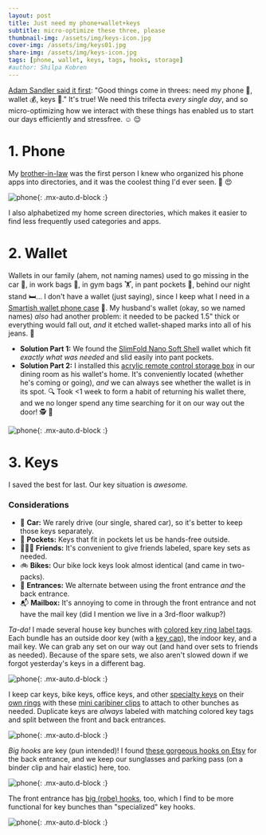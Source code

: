 ```yaml
---
layout: post
title: Just need my phone+wallet+keys
subtitle: micro-optimize these three, please
thumbnail-img: /assets/img/keys-icon.jpg
cover-img: /assets/img/keys01.jpg
share-img: /assets/img/keys-icon.jpg
tags: [phone, wallet, keys, tags, hooks, storage]
#author: Shilpa Kobren
---
```


[Adam Sandler said it first](https://open.spotify.com/track/72GwyI9zO3bGEzNE5PDFus): 
"Good things come in threes: need my phone :iphone:, wallet :moneybag:, keys :key:." It's true! We need this trifecta *every single day*, 
and so micro-optimizing how we interact with these things has enabled us to start our days efficiently and stressfree. :relaxed: :relieved:

# 1. Phone

My [brother-in-law](https://med.emory.edu/departments/medicine/divisions/rheumatology/profile/?u=CCASTRI) was the first
person I knew who organized his phone apps into directories, and it was the coolest thing I'd ever seen. :exploding_head: :heart_eyes:

![phone](../assets/img/phone01.jpg){: .mx-auto.d-block :}

I also alphabetized my home screen directories, which makes it easier to find less frequently used categories and apps.

# 2. Wallet

Wallets in our family (ahem, not naming names) used to go missing in the car :car:, 
in work bags :luggage:, in gym bags :weight_lifting:, in pant pockets :jeans:, behind our night stand :bed:...
I don't have a wallet (just saying), since I keep what I need in a [Smartish wallet phone case](https://www.amazon.com/gp/product/B00N3K42BM) :iphone:.
My husband's wallet (okay, so we named names) *also* had another problem: it needed to be packed 1.5" thick or everything would fall out, 
*and* it etched wallet-shaped marks into all of his jeans. :raised_eyebrow:

* **Solution Part 1:** We found the [SlimFold Nano Soft Shell](https://www.slimfoldwallet.com/products/thin-wallet-nano-soft-shell?variant=311736631297) wallet which fit *exactly what was needed* and slid easily into pant pockets.
* **Solution Part 2:** I installed this [acrylic remote control storage box](https://www.amazon.com/gp/product/B08XB5GZMD/ref=ppx_yo_dt_b_search_asin_title?th=1) in our dining room 
as his wallet's home. It's conveniently located (whether he's coming or going), 
  *and* we can always see whether the wallet is in its spot. :mag:
  Took <1 week to form a habit of returning his wallet there, 
  and we no longer spend any time searching for it on our way out the door! :detective: :raised_hands:
  
![phone](../assets/img/wallet01.jpg){: .mx-auto.d-block :}

# 3. Keys

I saved the best for last. Our key situation is *awesome.* 

### Considerations

* :car: **Car:** We rarely drive (our single, shared car), so it's better to keep those keys separately. 
* :jeans: **Pockets:** Keys that fit in pockets let us be hands-free outside.
* :people_holding_hands: **Friends:** It's convenient to give friends labeled, spare key sets as needed. 
* :bike: **Bikes:** Our bike lock keys look almost identical (and came in two-packs). 
* :door: **Entrances:** We alternate between using the front entrance *and* the back entrance. 
* :mailbox_with_mail: **Mailbox:** It's annoying to come in through the front entrance and not have the mail key (did I mention we live in a 3rd-floor walkup?) 

*Ta-da!* I made several house key bunches with [colored key ring label tags](https://www.amazon.com/gp/product/B01G8L4T74/?th=1). 
Each bundle has an outside door key (with a [key cap](https://www.amazon.com/Uniclife-Assorted-Colors-Identifier-Covers/dp/B071D9XD4C/)), 
the indoor key, and a mail key. 
We can grab any set on our way out (and hand over sets to friends as needed). Because of the spare sets, we also aren't slowed down 
if we forgot yesterday's keys in a different bag.

![phone](../assets/img/keys01.jpg){: .mx-auto.d-block :}

I keep car keys, bike keys, office keys, and other [specialty keys](https://www.rei.com/product/143756/thule-force-xt-l-roof-box) 
on their [own rings](https://www.amazon.com/gp/product/B08PSZMZRQ?th=1) 
with these [mini caribiner clips](https://www.amazon.com/gp/product/B08DTCM52N) to attach to other bunches as needed. 
Duplicate keys are *always* labeled with matching colored key tags and split between the front and back entrances. 

![phone](../assets/img/keys02.jpg){: .mx-auto.d-block :}

*Big hooks* are key (pun intended)! I found [these gorgeous hooks on Etsy](https://www.etsy.com/listing/1261490508/decorative-ceramic-gold-coat-hooks) 
for the back entrance, and we keep our sunglasses and parking pass (on a binder clip and hair elastic) here, too. 

![phone](../assets/img/keys03.jpg){: .mx-auto.d-block :}

The front entrance has [big (robe) hooks](https://www.amazon.com/dp/B01LWJB9D4/), too, which I find to be more 
functional for key bunches than "specialized" key hooks.

![phone](../assets/img/keys04.jpg){: .mx-auto.d-block :}

